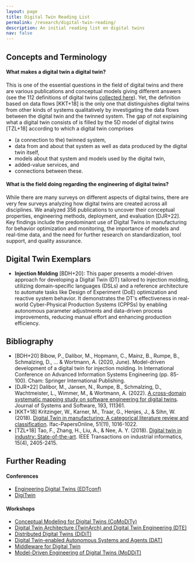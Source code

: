 ```yaml
---
layout: page
title: Digital Twin Reading List
permalink: /research/digital-twin-reading/
description: An initial reading list on digital twins
nav: false
---
```


## Concepts and Terminology

#### What makes a digital twin a digital twin?

This is one of the essential questions in the field of digital twins and there are various publications and conceptual models giving different answers (see the 112 definitions of digital twins [collected here](https://awortmann.github.io/research//digital-twin-definitions/)). Yet, the definition based on data flows [KKT+18] is the only one that distinguishes digital twins from other kinds of systems qualitatively by investigating the data flows between the digital twin and the twinned system. The gap of not explaining what a digital twin consists of is filled by the 5D model of digital twins [TZL+18] according to which a digital twin comprises 
- (a connection to the) twinned system,
- data from and about that system as well as data produced by the digital twin itself, 
- models about that system and models used by the digital twin,
- added-value services, and
- connections between these.

#### What is the field doing regarding the engineering of digital twins? 

While there are many surveys on different aspects of digital twins, there are very few surveys analyzing how digital twins are created across all disciplines. 
We analyzed 356 publications to uncover their conceptual properties, engineering methods, deployment, and evaluation [DJR+22]. Key findings include the predominant use of Digital Twins in manufacturing for behavior optimization and monitoring, the importance of models and real-time data, and the need for further research on standardization, tool support, and quality assurance.

## Digital Twin Exemplars

- **Injection Molding** [BDH+20]: This paper presents a model-driven approach for developing a Digital Twin (DT) tailored to injection molding, utilizing domain-specific languages (DSLs) and a reference architecture to automate tasks like Design of Experiment (DoE) optimization and reactive system behavior. It demonstrates the DT's effectiveness in real-world Cyber-Physical Production Systems (CPPSs) by enabling autonomous parameter adjustments and data-driven process improvements, reducing manual effort and enhancing production efficiency.

## Bibliography

- [BDH+20] Bibow, P., Dalibor, M., Hopmann, C., Mainz, B., Rumpe, B., Schmalzing, D., ... & Wortmann, A. (2020, June). Model-driven development of a digital twin for injection molding. In International Conference on Advanced Information Systems Engineering (pp. 85-100). Cham: Springer International Publishing.
- [DJR+22] Dalibor, M., Jansen, N., Rumpe, B., Schmalzing, D., Wachtmeister, L., Wimmer, M., & Wortmann, A. (2022). [A cross-domain systematic mapping study on software engineering for digital twins](https://www.sciencedirect.com/science/article/pii/S0164121222000917). Journal of Systems and Software, 193, 111361.
- [KKT+18] Kritzinger, W., Karner, M., Traar, G., Henjes, J., & Sihn, W. (2018). [Digital Twin in manufacturing: A categorical literature review and classification](https://www.sciencedirect.com/science/article/pii/S2405896318316021). Ifac-PapersOnline, 51(11), 1016-1022.
- [TZL+18] Tao, F., Zhang, H., Liu, A., & Nee, A. Y. (2018). [Digital twin in industry: State-of-the-art](https://ieeexplore.ieee.org/stamp/stamp.jsp?arnumber=8477101&casa_token=PQm7GatFGw0AAAAA:HFsG-w4vMZUwz3nc3qO-6Xln2JA6HC8MyHtnyG5mtVcuPgUeXLL-c3HRhgCpv5zELVBPb-pq4bA). IEEE Transactions on industrial informatics, 15(4), 2405-2415.

## Further Reading

#### Conferences 

- [Engineering Digital Twins (EDTconf)](https://conf.researchr.org/home/edtconf-2025)
- [DigiTwin](http://www.dtiac.com/)

#### Workshops

- [Conceptual Modeling for Digital Twins (CoMoDiTy)](comodity.github.io)
- [Digital Twin Architecture (TwinArch) and Digital Twin Engineering (DTE)](https://www.iese.fraunhofer.de/en/events/twinarch-dte.html)
- [Distributed Digital Twins (DiDiT)](https://distributeddigitaltwins.github.io/2025/)
- [Digital Twin-enabled Autonomous Systems and Agents (DAT)](https://dat-workshop.github.io/)
- [Middleware for Digital Twin](https://hakiri.github.io/Midd4DT/)
- [Model-Driven Engineering of Digital Twins (MoDDiT)](https://gemoc.org/events/moddit2023.html)


